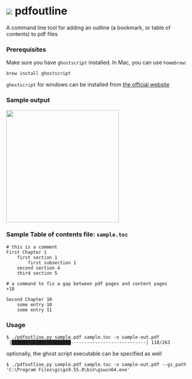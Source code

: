 # ![](img/bookmark_border-24px.svg) pdfoutline

A command line tool for adding an outline (a bookmark, or table of contents) to pdf files

### Prerequisites

Make sure you have `ghostscript` installed. In Mac, you can use `homebrew`:

```
brew install ghostscript
```

`ghostscript` for windows can be installed from [the official website](https://www.ghostscript.com/releases/gsdnld.html)

### Sample output

<img src="img/demo-output.png" width="300" style="margin:auto">


### Sample Table of contents file: `sample.toc`

```
# this is a comment
First Chapter 1
    first section 1
        first subsection 1
    second section 4
    third section 5

# a command to fix a gap between pdf pages and content pages
+10

Second Chapter 10
    some entry 10
    some entry 11
```

### Usage

```
$ ./pdfoutline.py sample.pdf sample.toc -o sample-out.pdf
 |██████████████████████----------------------------| 118/263
```

optionally, the ghost script executable can be specified as well

```
$ ./pdfoutline.py sample.pdf sample.toc -o sample-out.pdf --gs_path 'C:\Program Files\gs\gs9.55.0\bin\gswin64.exe'

```

